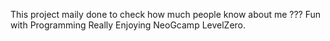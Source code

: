 This project maily done to check how much people know about me ???
Fun with Programming Really Enjoying NeoGcamp LevelZero.